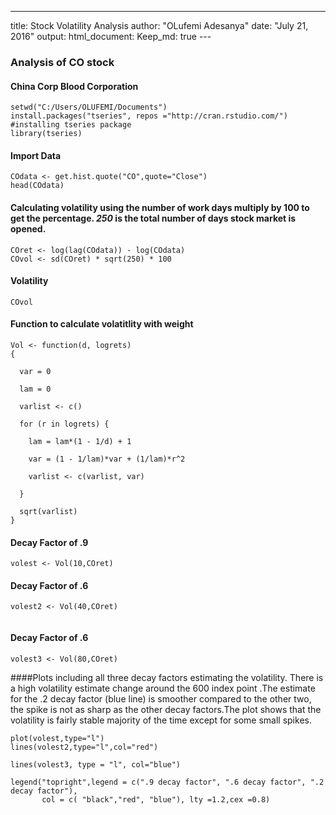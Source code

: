 
---
title: Stock Volatility Analysis
author: "OLufemi Adesanya"
date: "July 21, 2016"
output:
  html_document:
    Keep_md: true
    ---
### Analysis of CO stock
#### China Corp Blood Corporation
```{r}
setwd("C:/Users/OLUFEMI/Documents")
install.packages("tseries", repos ="http://cran.rstudio.com/") #installing tseries package
library(tseries)
```
#### Import Data
```{r}
COdata <- get.hist.quote("CO",quote="Close")
head(COdata)
```
#### Calculating volatility using the number of work days multiply by 100 to get the percentage. *250* is the total number of days stock market is opened.
```{r}
COret <- log(lag(COdata)) - log(COdata)
COvol <- sd(COret) * sqrt(250) * 100
```
 
 
#### Volatility
```{r}
COvol
```
 
 
#### Function to calculate volatitlity with weight
```{r}
Vol <- function(d, logrets)
{
 
  var = 0
 
  lam = 0
 
  varlist <- c()
 
  for (r in logrets) {
   
    lam = lam*(1 - 1/d) + 1
   
    var = (1 - 1/lam)*var + (1/lam)*r^2
   
    varlist <- c(varlist, var)
   
  }
 
  sqrt(varlist)
}
```
 
#### Decay Factor of .9
```{r}
volest <- Vol(10,COret)
```
 
#### Decay Factor of .6
```{r}
volest2 <- Vol(40,COret)
 
```
 
#### Decay Factor of .6
```{r}
volest3 <- Vol(80,COret)
```
 
####Plots including all three decay factors estimating the volatility.
There is a high volatility estimate change around the 600 index point .The estimate for the .2 decay factor (blue line) is smoother compared to the other two, the spike is not as sharp as the other decay factors.The plot shows that the volatility is fairly stable majority of the time except for some small spikes.
 
```{r}
plot(volest,type="l")
lines(volest2,type="l",col="red") 
 
lines(volest3, type = "l", col="blue")
 
legend("topright",legend = c(".9 decay factor", ".6 decay factor", ".2 decay factor"),
       col = c( "black","red", "blue"), lty =1.2,cex =0.8)
```